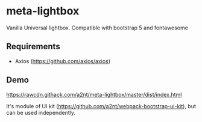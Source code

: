 # meta-lightbox

Vanilla Universal lightbox.
Compatible with bootstrap 5 and fontawesome

## Requirements
+ Axios (https://github.com/axios/axios)


## Demo

https://rawcdn.githack.com/a2nt/meta-lightbox/master/dist/index.html

It's module of UI kit (https://github.com/a2nt/webpack-bootstrap-ui-kit), but can be used independently.
